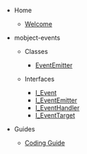 - Home

  - [Welcome](/)

- mobject-events

  - Classes

    - [EventEmitter](event-emitter.md)

  - Interfaces

    - [I_Event](i-event.md)
    - [I_EventEmitter](i-event-emitter.md)
    - [I_EventHandler](i-event-handler.md)
    - [I_EventTarget](i-event-target.md)

- Guides

  - [Coding Guide](https://benhar-dev.github.io/coding-convention/#/)
